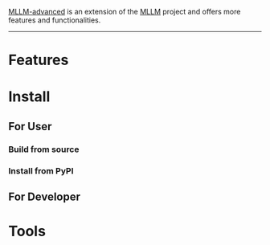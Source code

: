 [MLLM-advanced](https://github.com/chenghuaWang/mllm-advanced) is an extension of the [MLLM](https://github.com/UbiquitousLearning/mllm) project and offers more features and functionalities. 

---

# Features

# Install

## For User

### Build from source

### Install from PyPI

## For Developer

# Tools



